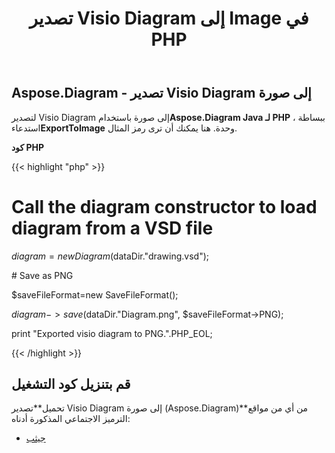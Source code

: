 ﻿---
title: تصدير Visio Diagram إلى Image في PHP
type: docs
weight: 30
url: /ar/java/export-visio-diagram-to-image-in-php/
---
## **Aspose.Diagram - تصدير Visio Diagram إلى صورة**
 لتصدير Visio Diagram إلى صورة باستخدام**Aspose.Diagram Java لـ PHP** ، ببساطة استدعاء**ExportToImage** وحدة. هنا يمكنك أن ترى رمز المثال.

**كود PHP**

{{< highlight "php" >}}

 # Call the diagram constructor to load diagram from a VSD file

$diagram = new Diagram($dataDir."drawing.vsd");

\# Save as PNG

$saveFileFormat=new SaveFileFormat();

$diagram->save($dataDir."Diagram.png", $saveFileFormat->PNG);

print "Exported visio diagram to PNG.".PHP_EOL;

{{< /highlight >}}
## **قم بتنزيل كود التشغيل**
 تحميل**تصدير Visio Diagram إلى صورة (Aspose.Diagram)**من أي من مواقع الترميز الاجتماعي المذكورة أدناه:

- [جيثب](https://github.com/asposediagram/Aspose.Diagram-for-Java/blob/master/Plugins/Aspose_Diagram_Java_for_PHP/src/aspose/diagram/LoadingSavingandConverting/ExportToImage.php)
